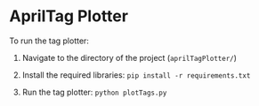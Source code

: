 # AprilTag Plotter

To run the tag plotter:

1. Navigate to the directory of the project (`aprilTagPlotter/`)

2. Install the required libraries:
   `pip install -r requirements.txt`

3. Run the tag plotter:
   `python plotTags.py`
